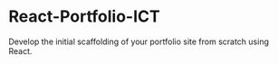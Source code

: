 # React-Portfolio-ICT
Develop the initial scaffolding of your portfolio site from scratch using React.
